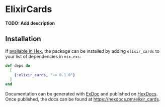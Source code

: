 # ElixirCards

**TODO: Add description**

## Installation

If [available in Hex](https://hex.pm/docs/publish), the package can be installed
by adding `elixir_cards` to your list of dependencies in `mix.exs`:

```elixir
def deps do
  [
    {:elixir_cards, "~> 0.1.0"}
  ]
end
```

Documentation can be generated with [ExDoc](https://github.com/elixir-lang/ex_doc)
and published on [HexDocs](https://hexdocs.pm). Once published, the docs can
be found at <https://hexdocs.pm/elixir_cards>.

